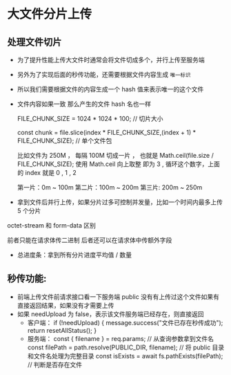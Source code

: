 # 大文件分片上传

## 处理文件切片

- 为了提升性能上传大文件时通常会将文件切成多个，并行上传至服务端
- 另外为了实现后面的秒传功能，还需要根据文件内容生成 `唯一标识`
- 所以我们需要根据文件的内容生成一个 hash 值来表示唯一的这个文件
- 文件内容如果一致 那么产生的文件 hash 名也一样

  FILE_CHUNK_SIZE = 1024 \* 1024 \* 100; // 切片大小

  const chunk = file.slice(index \* FILE_CHUNK_SIZE,(index + 1) \* FILE_CHUNK_SIZE); // 单个文件包

  比如文件为 250M ， 每隔 100M 切成一片 ， 也就是 Math.ceil(file.size / FILE_CHUNK_SIZE); 使用 Math.ceil 向上取整 即为 3 , 循环这个数字，上面的 index 就是 0 , 1 , 2

  第一片：0m ~ 100m
  第二片：100m ~ 200m
  第三片: 200m ~ 250m

- 拿到文件后并行上传，如果分片过多可控制并发量，比如一个时间内最多上传 5 个分片

octet-stream 和 form-data 区别

前者只能在请求体传二进制 后者还可以在请求体中传额外字段

- 总进度条：拿到所有分片进度平均值 / 数量

## 秒传功能:

- 前端上传文件前请求接口看一下服务端 public 没有有上传过这个文件如果有直接返回结果，如果没有才需要上传
- 如果 needUpload 为 false，表示该文件服务端已经存在，则直接返回
  - 客户端：
    if (!needUpload) {
    message.success("文件已存在秒传成功");
    return resetAllStatus();
    }
  - 服务端：
    const { filename } = req.params; // 从查询参数拿到文件名
    const filePath = path.resolve(PUBLIC_DIR, filename); // 将 public 目录和文件名处理为完整目录
    const isExists = await fs.pathExists(filePath); // 判断是否存在文件
